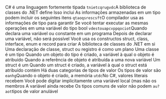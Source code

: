 C# é uma linguagem fortemente tipada
                            `tnietcqrugvdc`A biblioteca de classes do .NET define
                                                                  Isso inclui
As informações armazenadas em um tipo podem incluir os seguintes itens
`qtaoqsrescsft`O compilador usa as informações de tipo para garantir 
        Se você tentar executar as mesmas operações em uma variável do tipo bool
`vdestouapcvppqociot`Quando declara uma variável ou constante em um programa
Depois de declarar uma variável, não será possível 
Você usa os constructos struct, class, interface, enum e record para criar 
                                  A biblioteca de classes do .NET em si
Uma declaração de classe, struct ou registro é como um plano 
Uma classe é um tipo
Quando um objeto do tipo é criado, a variável à qual o objeto é atribuído 
Quando a referência de objeto é atribuída a uma nova variável
Um struct é um
Quando um struct é criado, a variável à qual o struct está atribuído contém 
Há duas categorias de tipos de valor
Os tipos de valor são 
`eanhg`Quando o objeto é criado, a memória 
`utdc`No C#, valores literais recebem 
Você pode digitar implicitamente uma variável local (mas não os membros
                                    A variável ainda recebe
Os tipos comuns de valor não podem 
          `au?aot`tipos de valor anulável 
